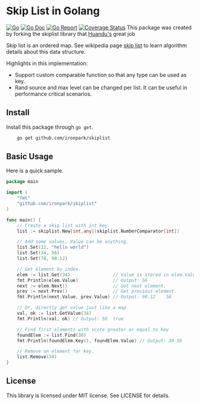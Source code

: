 # Skip List in Golang

[![Go](https://github.com/ironpark/skiplist/workflows/Go/badge.svg)](https://github.com/ironpark/skiplist/actions)
[![Go Doc](https://godoc.org/github.com/ironpark/skiplist?status.svg)](https://pkg.go.dev/github.com/ironpark/skiplist)
[![Go Report](https://goreportcard.com/badge/github.com/Ironpark/skiplist)](https://goreportcard.com/report/github.com/Ironpark/skiplist)
[![Coverage Status](https://coveralls.io/repos/github/Ironpark/skiplist/badge.svg?branch=master)](https://coveralls.io/github/Ironpark/skiplist?branch=master)
This package was created by forking the skiplist library that [Huandu's](https://github.com/huandu) great job

Skip list is an ordered map. See wikipedia page [skip list](http://en.wikipedia.org/wiki/Skip_list) to learn algorithm details about this data structure.

Highlights in this implementation:

- Support custom comparable function so that any type can be used as key.
- Rand source and max level can be changed per list. It can be useful in performance critical scenarios.

## Install

Install this package through `go get`.

```bash
    go get github.com/ironpark/skiplist
```

## Basic Usage

Here is a quick sample.

```go
package main

import (
    "fmt"
    "github.com/ironpark/skiplist"
)

func main() {
    // Create a skip list with int key.
    list := skiplist.New[int,any](skiplist.NumberComparator[int])

    // Add some values. Value can be anything.
    list.Set(12, "hello world")
    list.Set(34, 56)
    list.Set(78, 90.12)

    // Get element by index.
    elem := list.Get(34)                // Value is stored in elem.Value.
    fmt.Println(elem.Value)             // Output: 56
    next := elem.Next()                 // Get next element.
    prev := next.Prev()                 // Get previous element.
    fmt.Println(next.Value, prev.Value) // Output: 90.12    56

    // Or, directly get value just like a map
    val, ok := list.GetValue(34)
    fmt.Println(val, ok) // Output: 56  true

    // Find first elements with score greater or equal to key
    foundElem := list.Find(30)
    fmt.Println(foundElem.Key(), foundElem.Value) // Output: 34 56

    // Remove an element for key.
    list.Remove(34)
}
```


## License

This library is licensed under MIT license. See LICENSE for details.
